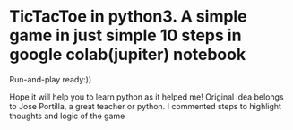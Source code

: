 # TicTacToe in python3. A simple game in just simple 10 steps in google colab(jupiter) notebook
Run-and-play ready:))

Hope it will help you to learn python as it helped me! 
Original idea belongs to Jose Portilla, a great teacher or python.
I commented steps to highlight thoughts and logic of the game
